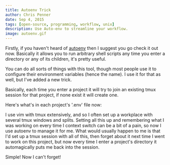 ```yaml
---
title: Autoenv Trick
author: Chris Penner
date: Sep 4, 2015
tags: [open-source, programming, workflow, unix]
description: Use Auto-env to streamline your workflow.
image: autoenv.gif
---
```


Firstly, if you haven't heard of [autoenv](https://github.com/kennethreitz/autoenv) then I suggest you
go check it out now. Basically it allows you to run arbitrary shell scripts any time you enter a directory or any of its
children, it's pretty useful.

You can do all sorts of things with this tool, though most people use it to configure their environment variables (hence
the name). I use it for that as well, but I've added a new trick.

Basically, each time you enter a project it will try to join an existing tmux session for that project, if none exist it
will create one.

Here's what's in each project's '.env' file now:

<script src="https://gist.github.com/ChrisPenner/83ad2665eed3dd5fff15.js"></script>

I use vim with tmux extensively, and so I often set up a workplace with several tmux windows
and splits. Setting all this up and remembering what I was working on every time I context switch can be a bit of
a pain, so now I use autoenv to manage it for me. What would usually happen to me is that I'd set up a tmux session with
all of this, then forget about it next time I went to work on this project, but now every time I enter a project's
directory it automagically puts me back into the session.

Simple! Now I can't forget!

